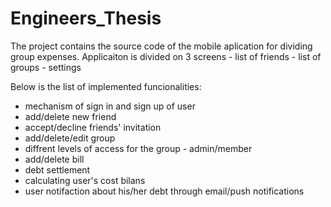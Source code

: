 # Engineers_Thesis

The project contains the source code of the mobile aplication for dividing group expenses.
Applicaiton is divided on 3 screens
    - list of friends
    - list of groups
    - settings

Below is the list of implemented funcionalities: 
- mechanism of sign in and sign up of user
- add/delete new friend
- accept/decline friends' invitation
- add/delete/edit group
- diffrent levels of access for the group - admin/member
- add/delete bill 
- debt settlement
- calculating user's cost bilans
- user notifaction about his/her debt through email/push notifications
